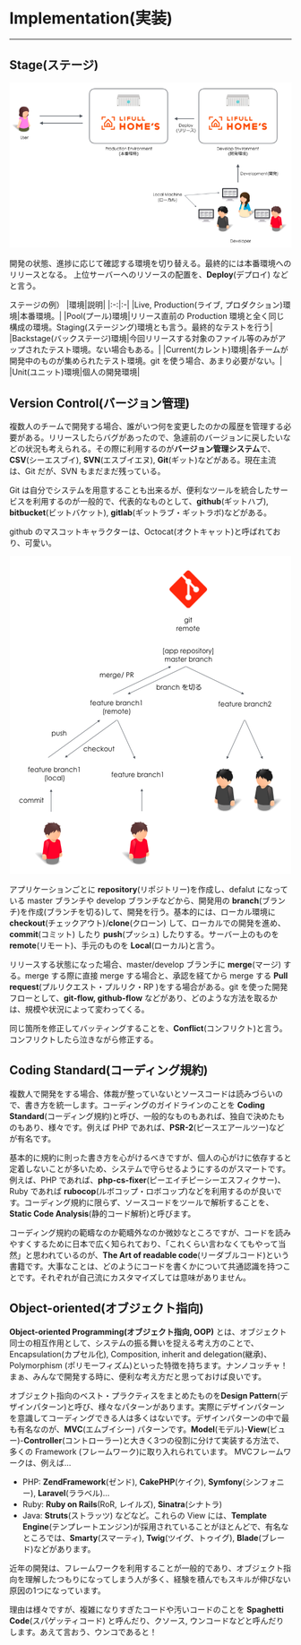 # Implementation(実装)
---
## Stage(ステージ)
<div align="center"><img src="https://raw.githubusercontent.com/kurab/grimoireduit/images/06.png"></div>

開発の状態、進捗に応じて確認する環境を切り替える。最終的には本番環境へのリリースとなる。
上位サーバーへのリソースの配置を、**Deploy**(デプロイ) などと言う。

ステージの例）
|環境|説明|
|:-:|:-|
|Live, Production(ライブ, プロダクション)環境|本番環境。|
|Pool(プール)環境|リリース直前の Production 環境と全く同じ構成の環境。Staging(ステージング)環境とも言う。最終的なテストを行う|
|Backstage(バックステージ)環境|今回リリースする対象のファイル等のみがアップされたテスト環境。ない場合もある。|
|Current(カレント)環境|各チームが開発中のものが集められたテスト環境。git を使う場合、あまり必要がない。|
|Unit(ユニット)環境|個人の開発環境|

## Version Control(バージョン管理)
複数人のチームで開発する場合、誰がいつ何を変更したのかの履歴を管理する必要がある。リリースしたらバグがあったので、急遽前のバージョンに戻したいなどの状況も考えられる。その際に利用するのが**バージョン管理システム**で、**CSV**(シーエスブイ), **SVN**(エスブイエヌ), **Git**(ギット)などがある。現在主流は、Git だが、SVN もまだまだ残っている。

Git は自分でシステムを用意することも出来るが、便利なツールを統合したサービスを利用するのが一般的で、代表的なものとして、**github**(ギットハブ), **bitbucket**(ビットバケット), **gitlab**(ギットラブ・ギットラボ)などがある。

github のマスコットキャラクターは、Octocat(オクトキャット)と呼ばれており、可愛い。

<div align="center"><img src="https://raw.githubusercontent.com/kurab/grimoireduit/images/07.png"></div>

アプリケーションごとに **repository**(リポジトリー)を作成し、defalut になっている master ブランチや develop ブランチなどから、開発用の **branch**(ブランチ)を作成(ブランチを切る)して、開発を行う。基本的には、ローカル環境に**checkout**(チェックアウト)/**clone**(クローン) して、ローカルでの開発を進め、**commit**(コミット) したり **push**(プッシュ) したりする。サーバー上のものを **remote**(リモート)、手元のものを **Local**(ローカル)と言う。

リリースする状態になった場合、master/develop ブランチに **merge**(マージ) する。merge する際に直接 merge する場合と、承認を経てから merge する **Pull request**(プルリクエスト・プルリク・RP )をする場合がある。git を使った開発フローとして、**git-flow, github-flow** などがあり、どのような方法を取るかは、規模や状況によって変わってくる。

同じ箇所を修正してバッティングすることを、**Conflict**(コンフリクト)と言う。コンフリクトしたら泣きながら修正する。

## Coding Standard(コーディング規約)
複数人で開発をする場合、体裁が整っていないとソースコードは読みづらいので、書き方を統一します。コーディングのガイドラインのことを **Coding Standard**(コーディング規約)と呼び、一般的なものもあれば、独自で決めたものもあり、様々です。例えば PHP であれば、**PSR-2**(ピースエアールツー)などが有名です。

基本的に規約に則った書き方を心がけるべきですが、個人の心がけに依存すると定着しないことが多いため、システムで守らせるようにするのがスマートです。例えば、PHP であれば、**php-cs-fixer**(ピーエイチピーシーエスフィクサー)、Ruby であれば **rubocop**(ルボコップ・ロボコップ)などを利用するのが良いです。コーディング規約に限らず、ソースコードをツールで解析することを、**Static Code Analysis**(静的コード解析)と呼びます。

コーディング規約の範疇なのか範疇外なのか微妙なところですが、コードを読みやすくするために日本で広く知られており、「これくらい言わなくてもやって当然」と思われているのが、**The Art of readable code**(リーダブルコード)という書籍です。大事なことは、どのようにコードを書くかについて共通認識を持つことです。それぞれが自己流にカスタマイズしては意味がありません。

## Object-oriented(オブジェクト指向)
**Object-oriented Programming(オブジェクト指向, OOP)** とは、オブジェクト同士の相互作用として、システムの振る舞いを捉える考え方のことで、Encapsulation(カプセル化), Composition, inherit and delegation(継承)、Polymorphism (ポリモーフィズム)といった特徴を持ちます。ナンノコッチャ！まぁ、みんなで開発する時に、便利な考え方だと思っておけば良いです。

オブジェクト指向のベスト・プラクティスをまとめたものを**Design Pattern**(デザインパターン)と呼び、様々なパターンがあります。実際にデザインパターンを意識してコーディングできる人は多くはないです。デザインパターンの中で最も有名なのが、**MVC**(エムブイシー) パターンです。**Model**(モデル)-**View**(ビュー)-**Controller**(コントローラー)と大きく3つの役割に分けて実装する方法で、多くの Framework (フレームワーク)に取り入れられています。
MVCフレームワークは、例えば…
- PHP: **ZendFramework**(ゼンド), **CakePHP**(ケイク), **Symfony**(シンフォニー), **Laravel**(ララベル)…
- Ruby: **Ruby on Rails**(RoR, レイルズ), **Sinatra**(シナトラ)
- Java: **Struts**(ストラッツ)
などなど。これらの View には、**Template Engine**(テンプレートエンジン)が採用されていることがほとんどで、有名なところでは、**Smarty**(スマーティ), **Twig**(ツイグ、トゥイグ), **Blade**(ブレード)などがあります。

近年の開発は、フレームワークを利用することが一般的であり、オブジェクト指向を理解したつもりになってしまう人が多く、経験を積んでもスキルが伸びない原因の1つになっています。

理由は様々ですが、複雑になりすぎたコードや汚いコードのことを **Spaghetti Code**(スパゲッティコード) と呼んだり、クソース, ウンコードなどと呼んだりします。あえて言おう、ウンコであると！
